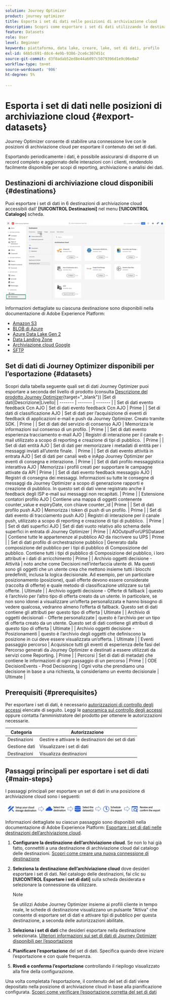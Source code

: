 ```yaml
---
solution: Journey Optimizer
product: journey optimizer
title: Esporta i set di dati nelle posizioni di archiviazione cloud
description: Scopri come esportare i set di dati utilizzando le destinazioni dell’archiviazione cloud di Adobe Experience Platform.
feature: Datasets
role: User
level: Beginner
keywords: piattaforma, data lake, creare, lake, set di dati, profilo
exl-id: 66b5c691-ddc4-4e9b-9386-2ce6c307451c
source-git-commit: d3f0adab52ed8e44a6097c5079396d1e9c06e0a7
workflow-type: tm+mt
source-wordcount: '906'
ht-degree: 5%

---
```


# Esporta i set di dati nelle posizioni di archiviazione cloud {#export-datasets}

Journey Optimizer consente di stabilire una connessione live con le posizioni di archiviazione cloud per esportare il contenuto dei set di dati.

Esportando periodicamente i dati, è possibile assicurarsi di disporre di un record completo e aggiornato delle interazioni con i clienti, rendendolo facilmente disponibile per scopi di reporting, archiviazione o analisi dei dati.

## Destinazioni di archiviazione cloud disponibili {#destinations}

Puoi esportare i set di dati in 6 destinazioni di archiviazione cloud accessibili dall’ **[!UICONTROL Destinazioni]** nel menu **[!UICONTROL Catalogo]** scheda.

![](assets/dataset-export-setup.png)


Informazioni dettagliate su ciascuna destinazione sono disponibili nella documentazione di Adobe Experience Platform:

* [Amazon S3](https://experienceleague.adobe.com/docs/experience-platform/destinations/catalog/cloud-storage/amazon-s3.html)
* [BLOB di Azure](https://experienceleague.adobe.com/docs/experience-platform/destinations/catalog/cloud-storage/azure-blob.html)
* [Azure Data Lake Gen 2](https://experienceleague.adobe.com/docs/experience-platform/destinations/catalog/cloud-storage/adls-gen2.html)
* [Data Landing Zone](https://experienceleague.adobe.com/docs/experience-platform/destinations/catalog/cloud-storage/data-landing-zone.html)
* [Archiviazione cloud Google](https://experienceleague.adobe.com/docs/experience-platform/destinations/catalog/cloud-storage/google-cloud-storage.html)
* [SFTP](https://experienceleague.adobe.com/docs/experience-platform/destinations/catalog/cloud-storage/sftp.html)

## Set di dati di Journey Optimizer disponibili per l’esportazione {#datasets}

Scopri dalla tabella seguente quali set di dati Journey Optimizer puoi esportare a seconda del livello di prodotto (consulta [Descrizione del prodotto Journey Optimizer](https://helpx.adobe.com/it/legal/product-descriptions/adobe-journey-optimizer.html){target="_blank"}) |Set di dati|Descrizione|Livello| | ------- | ------- | ------- | | Set di dati evento feedback Ccn AJO | Set di dati evento feedback Ccn AJO | Prime | | Set di dati di classificazione AJO | Set di dati per l’acquisizione di eventi di feedback di applicazioni e-mail e push da Journey Optimizer. Creato tramite SDK. | Prime | | Set di dati del servizio di consenso AJO | Memorizza le informazioni sul consenso di un profilo. | Prime | | Set di dati evento esperienza tracciamento e-mail AJO | Registri di interazione per il canale e-mail utilizzato a scopo di reporting e creazione di tipi di pubblico.  | Prime | | Set di dati entità AJO | Set di dati per memorizzare i metadati di entità per i messaggi inviati all’utente finale.  | Prime | | Set di dati evento attività in entrata AJO | Set di dati per canali web e inApp Journey Optimizer per eventi di consegna e interazione. | Prime | | Set di dati profilo messaggistica interattiva AJO | Memorizza i profili creati per supportare le campagne attivate da API | Prime | | Set di dati evento feedback messaggio AJO | Registri di consegna dei messaggi. Informazioni su tutte le consegne di messaggi da Journey Optimizer a scopo di generazione rapporti e creazione di pubblico. In questo set di dati viene registrato anche il feedback degli ISP e-mail sui messaggi non recapitati. | Prime | | Estensione contatori profilo AJO | Contiene una mappa di oggetti contenente counter_value e expiryDate, con chiave counter_id | Prime | | Set di dati profilo push AJO | Memorizza i token di push di un profilo. | Prime | | Set di dati evento di tracciamento push AJO | Registri di interazione per il canale push, utilizzato a scopo di reporting e creazione di tipi di pubblico.  | Prime | | Set di dati superfici AJO | Set di dati vuoto relativo allo schema delle superfici in entrata di Journey Optimizer | Prime | | AOOutputForUPSDataset | Contiene tutte le appartenenze al pubblico AO da riscrivere su UPS | Prime | | Set di dati profilo di orchestrazione pubblico | Generato dalla composizione del pubblico per i tipi di pubblico di Composizione del pubblico. Contiene tutti i tipi di pubblico di Composizione del pubblico, i loro attributi e i dati di arricchimento | Prime | | Archivio oggetti decisione - Attività | noto anche come Decisioni nell’interfaccia utente di. Ma questi sono gli oggetti che un utente crea che mettono insieme tutti i blocchi predefiniti, inclusa la logica decisionale. Ad esempio, per un particolare posizionamento (posizione), quali offerte devono essere considerate (raccolta di offerte) e quale metodo di classificazione utilizzare su tali offerte. | Ultimate | | Archivio oggetti decisione - Offerte di fallback | questo è l’archivio per l’altro tipo di offerta creato da un utente. In particolare, se non sono idonei a visualizzare un’offerta personalizzata e hanno bisogno di vedere qualcosa, vedranno almeno l’offerta di fallback. Questo set di dati contiene gli attributi per questo tipo di offerta | Ultimate | | Archivio di oggetti decisionali - Offerte personalizzate | questo è l’archivio per un tipo di offerta creato da un utente. Questo set di dati contiene gli attributi di questo tipo di offerta | Ultimate | | Archivio oggetti decisione - Posizionamenti | questo è l’archivio degli oggetti che definiscono la posizione in cui deve essere visualizzata un’offerta. | Ultimate | | Eventi passaggio percorso | Acquisisce tutti gli eventi di esperienza delle fasi del Percorso generati da Journey Optimizer e destinati a essere utilizzati da servizi come Reporting. | Prime | | Percorsi | Set di dati di metadati che contiene le informazioni di ogni passaggio di un percorso | Prime | | ODE DecisionEvents - Prod Decisioning | Ogni volta che prendiamo una decisione in base a una richiesta, la consideriamo un evento decisionale | Ultimate |

## Prerequisiti {#prerequisites}

Per esportare i set di dati, è necessario [autorizzazioni di controllo degli accessi](https://experienceleague.adobe.com/docs/experience-platform/access-control/home.html#permissions) elencate di seguito. Leggi le [panoramica sul controllo degli accessi](https://experienceleague.adobe.com/docs/experience-platform/access-control/ui/overview.html) oppure contatta l’amministratore del prodotto per ottenere le autorizzazioni necessarie.

| Categoria | Autorizzazione |
|--|--|
| Destinazioni | Gestire e attivare le destinazioni dei set di dati |
| Gestione dati | Visualizzare i set di dati |
| Destinazioni | Visualizza destinazioni |

## Passaggi principali per esportare i set di dati {#main-steps}

I passaggi principali per esportare un set di dati in una posizione di archiviazione cloud sono i seguenti:

![](assets/dataset-export-process.png)

Informazioni dettagliate su ciascun passaggio sono disponibili nella documentazione di Adobe Experience Platform: [Esportare i set di dati nelle destinazioni dell’archiviazione cloud](https://experienceleague.adobe.com/docs/experience-platform/destinations/ui/activate/export-datasets.html).

1. **Configurare la destinazione dell’archiviazione cloud**. Se non lo hai già fatto, connettiti a una destinazione di archiviazione cloud dal catalogo delle destinazioni. [Scopri come creare una nuova connessione di destinazione](https://experienceleague.adobe.com/docs/experience-platform/destinations/ui/connect-destination.html#setup)

   <!--![](assets/dataset-export-setup.png)-->

1. **Seleziona la destinazione dell’archiviazione cloud** dove desideri esportare i set di dati. Nel catalogo delle destinazioni, fai clic su **[!UICONTROL Esportare i set di dati]** sulla scheda desiderata e selezionare la connessione da utilizzare.

   <!--![](assets/dataset-export-destination.png)-->

   >[!NOTE]
   >
   >Se utilizzi Adobe Journey Optimizer insieme ai profili cliente in tempo reale, le schede di destinazione visualizzano un pulsante &quot;Attiva&quot; che consente di esportare set di dati e attivare tipi di pubblico per questa destinazione, a seconda delle autorizzazioni abilitate.

1. **Seleziona i set di dati** che desideri esportare nella destinazione selezionata. [Ulteriori informazioni sui set di dati di Journey Optimizer disponibili per l’esportazione](#datasets)

   <!--![](assets/dataset-export-dataset-selection.png)-->

1. **Pianificare l’esportazione** del set di dati. Specifica quando deve iniziare l’esportazione e con quale frequenza.

   <!--![](assets/dataset-export-schedule.png)-->

1. **Rivedi e conferma l’esportazione** controllando il riepilogo visualizzato alla fine della configurazione.

   <!--![](assets/dataset-export-review.png)-->

Una volta completata l’esportazione, il contenuto del set di dati viene depositato nella posizione di archiviazione cloud in base alla pianificazione configurata. [Scopri come verificare l’esportazione corretta del set di dati](https://experienceleague.adobe.com/docs/experience-platform/destinations/ui/activate/export-datasets.html#verify)
